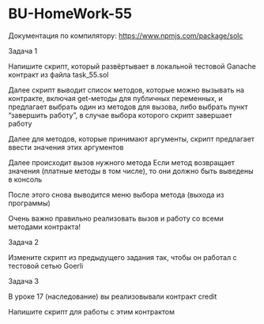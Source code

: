 # BU-HomeWork-55

Документация по компилятору: https://www.npmjs.com/package/solc


Задача 1

Напишите скрипт, который развёртывает в локальной тестовой Ganache контракт из файла task_55.sol 

Далее скрипт выводит список методов, которые можно вызывать на контракте, включая get-методы для публичных переменных, и предлагает выбрать один из методов для вызова, либо выбрать пункт “завершить работу”, в случае выбора которого скрипт завершает работу

Далее для методов, которые принимают аргументы, скрипт предлагает ввести значения этих аргументов

Далее происходит вызов нужного метода
Если метод возвращает значения (платные методы в том числе), то они должно быть выведены в консоль

После этого снова выводится меню выбора метода (выхода из программы)

Очень важно правильно реализовать вызов и работу со всеми методами контракта!


Задача 2

Измените скрипт из предыдущего задания так, чтобы он работал с тестовой сетью Goerli

Задача 3

В уроке 17 (наследование) вы реализовывали контракт credit 

Напишите скрипт для работы с этим контрактом
